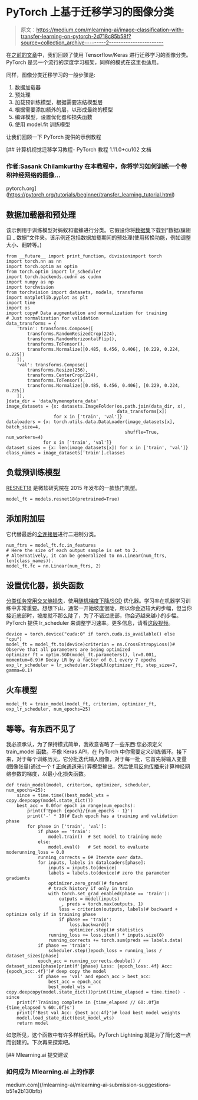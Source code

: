 # PyTorch 上基于迁移学习的图像分类

> 原文：<https://medium.com/mlearning-ai/image-classification-with-transfer-learning-on-pytorch-2d718c85b58f?source=collection_archive---------2----------------------->

在[之前的文章](/mlearning-ai/image-classification-with-transfer-learning-on-tensorflow-68b6bc87ef4b)中，我们回顾了使用 Tensorflow/Keras 进行迁移学习的图像分类。PyTorch 是另一个流行的深度学习框架，同样的模式在这里也适用。

同样，图像分类迁移学习的一般步骤是:

1.  数据加载器
2.  预处理
3.  加载预训练模型，根据需要冻结模型层
4.  根据需要添加额外的层，以形成最终的模型
5.  编译模型，设置优化器和损失函数
6.  使用 model.fit 训练模型

让我们回顾一下 PyTorch 提供的示例教程

 [## 计算机视觉迁移学习教程- PyTorch 教程 1.11.0+cu102 文档

### 作者:Sasank Chilamkurthy 在本教程中，你将学习如何训练一个卷积神经网络的图像…

pytorch.org](https://pytorch.org/tutorials/beginner/transfer_learning_tutorial.html) 

## 数据加载器和预处理

该示例用于训练模型对蚂蚁和蜜蜂进行分类。它假设你将[数据集](https://download.pytorch.org/tutorial/hymenoptera_data.zip)下载到“数据/膜翅目 _ 数据”文件夹。该示例还包括数据加载期间的预处理(使用转换功能，例如调整大小、翻转等。)

```
from __future__ import print_function, divisionimport torch
import torch.nn as nn
import torch.optim as optim
from torch.optim import lr_scheduler
import torch.backends.cudnn as cudnn
import numpy as np
import torchvision
from torchvision import datasets, models, transforms
import matplotlib.pyplot as plt
import time
import os
import copy# Data augmentation and normalization for training
# Just normalization for validation
data_transforms = {
    'train': transforms.Compose([
        transforms.RandomResizedCrop(224),
        transforms.RandomHorizontalFlip(),
        transforms.ToTensor(),
        transforms.Normalize([0.485, 0.456, 0.406], [0.229, 0.224, 0.225])
    ]),
    'val': transforms.Compose([
        transforms.Resize(256),
        transforms.CenterCrop(224),
        transforms.ToTensor(),
        transforms.Normalize([0.485, 0.456, 0.406], [0.229, 0.224, 0.225])
    ]),
}data_dir = 'data/hymenoptera_data'
image_datasets = {x: datasets.ImageFolder(os.path.join(data_dir, x),
                                          data_transforms[x])
                  for x in ['train', 'val']}
dataloaders = {x: torch.utils.data.DataLoader(image_datasets[x], batch_size=4,
                                             shuffle=True, num_workers=4)
              for x in ['train', 'val']}
dataset_sizes = {x: len(image_datasets[x]) for x in ['train', 'val']}
class_names = image_datasets['train'].classes
```

## 负载预训练模型

[RESNET18](https://arxiv.org/abs/1512.03385) 是微软研究院在 2015 年发布的一款热门机型。

```
model_ft = models.resnet18(pretrained=True)
```

## 添加附加层

它代替最后的[全连接层](https://towardsdatascience.com/convolutional-layers-vs-fully-connected-layers-364f05ab460b)进行二进制分类。

```
num_ftrs = model_ft.fc.in_features
# Here the size of each output sample is set to 2.
# Alternatively, it can be generalized to nn.Linear(num_ftrs, len(class_names)).
model_ft.fc = nn.Linear(num_ftrs, 2)
```

## 设置优化器，损失函数

[分类任务常用交叉熵损失](/swlh/cross-entropy-loss-in-pytorch-c010faf97bab)，使用[随机梯度下降/SGD](https://www.projectpro.io/recipes/optimize-function-sgd-pytorch) 优化器。学习率在机器学习训练中非常重要。想想下山，通常一开始坡度很陡，所以你会迈较大的步幅，但当你接近底部时，坡度就不那么陡了，为了不错过底部，你会迈越来越小的步幅。PyTorch 提供 lr_scheduler 来调整学习速率。更多信息，请看[这段视频](https://www.youtube.com/watch?v=81NJgoR5RfY)。

```
device = torch.device("cuda:0" if torch.cuda.is_available() else "cpu")
model_ft = model_ft.to(device)criterion = nn.CrossEntropyLoss()# Observe that all parameters are being optimized
optimizer_ft = optim.SGD(model_ft.parameters(), lr=0.001, momentum=0.9)# Decay LR by a factor of 0.1 every 7 epochs
exp_lr_scheduler = lr_scheduler.StepLR(optimizer_ft, step_size=7, gamma=0.1)
```

## 火车模型

```
model_ft = train_model(model_ft, criterion, optimizer_ft, exp_lr_scheduler, num_epochs=25)
```

## 等等。有东西不见了

我必须承认，为了保持模式简单，我故意省略了一些东西:您必须定义 train_model 函数。不像 Keras API，在 PyTorch 中你需要定义训练循环。接下来，对于每个训练历元，它分批迭代输入图像，对于每一批，它首先将输入变量(图像张量)通过一个 f [正向通道](https://d2l.ai/chapter_multilayer-perceptrons/backprop.html)来计算模型输出，然后使用[反向传播](https://www.analyticsvidhya.com/blog/2021/06/how-does-backward-propagation-work-in-neural-networks/)来计算神经网络参数的梯度，以最小化损失函数。

```
def train_model(model, criterion, optimizer, scheduler, num_epochs=25):
    since = time.time()best_model_wts = copy.deepcopy(model.state_dict())
    best_acc = 0.0for epoch in range(num_epochs):
        print(f'Epoch {epoch}/{num_epochs - 1}')
        print('-' * 10)# Each epoch has a training and validation phase
        for phase in ['train', 'val']:
            if phase == 'train':
                model.train()  # Set model to training mode
            else:
                model.eval()   # Set model to evaluate moderunning_loss = 0.0
            running_corrects = 0# Iterate over data.
            for inputs, labels in dataloaders[phase]:
                inputs = inputs.to(device)
                labels = labels.to(device)# zero the parameter gradients
                optimizer.zero_grad()# forward
                # track history if only in train
                with torch.set_grad_enabled(phase == 'train'):
                    outputs = model(inputs)
                    _, preds = torch.max(outputs, 1)
                    loss = criterion(outputs, labels)# backward + optimize only if in training phase
                    if phase == 'train':
                        loss.backward()
                        optimizer.step()# statistics
                running_loss += loss.item() * inputs.size(0)
                running_corrects += torch.sum(preds == labels.data)
            if phase == 'train':
                scheduler.step()epoch_loss = running_loss / dataset_sizes[phase]
            epoch_acc = running_corrects.double() / dataset_sizes[phase]print(f'{phase} Loss: {epoch_loss:.4f} Acc: {epoch_acc:.4f}')# deep copy the model
            if phase == 'val' and epoch_acc > best_acc:
                best_acc = epoch_acc
                best_model_wts = copy.deepcopy(model.state_dict())print()time_elapsed = time.time() - since
    print(f'Training complete in {time_elapsed // 60:.0f}m {time_elapsed % 60:.0f}s')
    print(f'Best val Acc: {best_acc:4f}')# load best model weights
    model.load_state_dict(best_model_wts)
    return model
```

如您所见，这个函数中有许多样板代码。PyTorch Lightning 就是为了简化这一点而创建的。下次再来探索吧。

[](/mlearning-ai/mlearning-ai-submission-suggestions-b51e2b130bfb) [## Mlearning.ai 提交建议

### 如何成为 Mlearning.ai 上的作家

medium.com](/mlearning-ai/mlearning-ai-submission-suggestions-b51e2b130bfb)